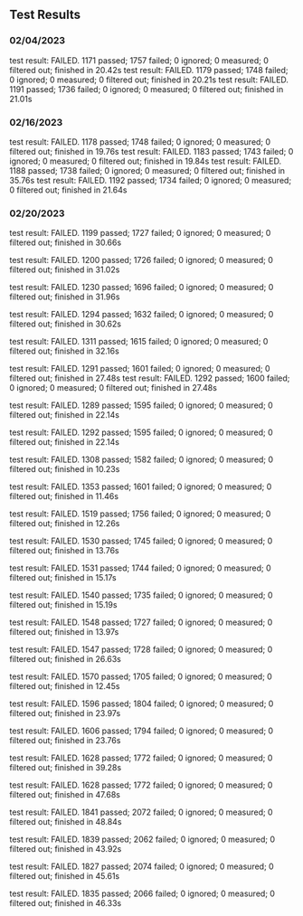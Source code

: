 ## Test Results

### 02/04/2023 
test result: FAILED. 1171 passed; 1757 failed; 0 ignored; 0 measured; 0 filtered out; finished in 20.42s
test result: FAILED. 1179 passed; 1748 failed; 0 ignored; 0 measured; 0 filtered out; finished in 20.21s
test result: FAILED. 1191 passed; 1736 failed; 0 ignored; 0 measured; 0 filtered out; finished in 21.01s

### 02/16/2023 
test result: FAILED. 1178 passed; 1748 failed; 0 ignored; 0 measured; 0 filtered out; finished in 19.76s
test result: FAILED. 1183 passed; 1743 failed; 0 ignored; 0 measured; 0 filtered out; finished in 19.84s
test result: FAILED. 1188 passed; 1738 failed; 0 ignored; 0 measured; 0 filtered out; finished in 35.76s
test result: FAILED. 1192 passed; 1734 failed; 0 ignored; 0 measured; 0 filtered out; finished in 21.64s

### 02/20/2023 
test result: FAILED. 1199 passed; 1727 failed; 0 ignored; 0 measured; 0 filtered out; finished in 30.66s
<!-- Modified ppu timing -->
test result: FAILED. 1200 passed; 1726 failed; 0 ignored; 0 measured; 0 filtered out; finished in 31.02s
<!-- Modified ppu memory access -->
test result: FAILED. 1230 passed; 1696 failed; 0 ignored; 0 measured; 0 filtered out; finished in 31.96s
<!-- Proper Stat IRQ blocking -->
test result: FAILED. 1294 passed; 1632 failed; 0 ignored; 0 measured; 0 filtered out; finished in 30.62s
<!-- Undocumented registers -->
test result: FAILED. 1311 passed; 1615 failed; 0 ignored; 0 measured; 0 filtered out; finished in 32.16s


test result: FAILED. 1291 passed; 1601 failed; 0 ignored; 0 measured; 0 filtered out; finished in 27.48s
test result: FAILED. 1292 passed; 1600 failed; 0 ignored; 0 measured; 0 filtered out; finished in 27.48s

test result: FAILED. 1289 passed; 1595 failed; 0 ignored; 0 measured; 0 filtered out; finished in 22.14s

<!-- Improved stop handling -->
test result: FAILED. 1292 passed; 1595 failed; 0 ignored; 0 measured; 0 filtered out; finished in 22.14s

<!-- Fixed incorrect flag bits -->
test result: FAILED. 1308 passed; 1582 failed; 0 ignored; 0 measured; 0 filtered out; finished in 10.23s

<!-- Added some missing mooneye tests -->
test result: FAILED. 1353 passed; 1601 failed; 0 ignored; 0 measured; 0 filtered out; finished in 11.46s

<!-- Added some missing gambatte tests -->
test result: FAILED. 1519 passed; 1756 failed; 0 ignored; 0 measured; 0 filtered out; finished in 12.26s

<!-- Fix timer timing in CGB double speed mode -->
test result: FAILED. 1530 passed; 1745 failed; 0 ignored; 0 measured; 0 filtered out; finished in 13.76s

<!-- Allow blarggs tests to run longer -->
test result: FAILED. 1531 passed; 1744 failed; 0 ignored; 0 measured; 0 filtered out; finished in 15.17s

<!-- Improve HDMA handling -->
test result: FAILED. 1540 passed; 1735 failed; 0 ignored; 0 measured; 0 filtered out; finished in 15.19s

<!-- Fixed speed switch delay + timer improvements -->
test result: FAILED. 1548 passed; 1727 failed; 0 ignored; 0 measured; 0 filtered out; finished in 13.97s

<!-- Fixed bad defaults for joypad byte -->
test result: FAILED. 1547 passed; 1728 failed; 0 ignored; 0 measured; 0 filtered out; finished in 26.63s

test result: FAILED. 1570 passed; 1705 failed; 0 ignored; 0 measured; 0 filtered out; finished in 12.45s

<!-- Made H-Blank timing based on OAM and Draw timing -->
test result: FAILED. 1596 passed; 1804 failed; 0 ignored; 0 measured; 0 filtered out; finished in 23.97s

<!-- Improved HDMA handling -->
test result: FAILED. 1606 passed; 1794 failed; 0 ignored; 0 measured; 0 filtered out; finished in 23.76s

<!-- Audio -->
test result: FAILED. 1628 passed; 1772 failed; 0 ignored; 0 measured; 0 filtered out; finished in 39.28s

<!-- Audio length control disables channel -->
test result: FAILED. 1628 passed; 1772 failed; 0 ignored; 0 measured; 0 filtered out; finished in 47.68s

<!-- Add GB-Microtest suite -->
test result: FAILED. 1841 passed; 2072 failed; 0 ignored; 0 measured; 0 filtered out; finished in 48.84s

<!-- Remove some Misc tests from Mooneye  -->
test result: FAILED. 1839 passed; 2062 failed; 0 ignored; 0 measured; 0 filtered out; finished in 43.92s

<!-- Further cut down on incompatible Mooneye tests -->
test result: FAILED. 1827 passed; 2074 failed; 0 ignored; 0 measured; 0 filtered out; finished in 45.61s


<!-- Further cut down on incompatible Mooneye tests -->
test result: FAILED. 1835 passed; 2066 failed; 0 ignored; 0 measured; 0 filtered out; finished in 46.33s
